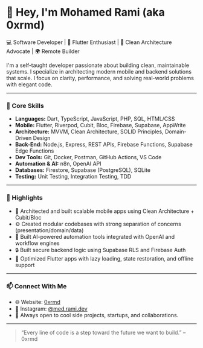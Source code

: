 # 👋 Hey, I'm Mohamed Rami (aka 0xrmd)

💻 Software Developer | 📱 Flutter Enthusiast | 🧠 Clean Architecture Advocate | 🌍 Remote Builder

I'm a self-taught developer passionate about building clean, maintainable systems. I specialize in architecting modern mobile and backend solutions that scale. I focus on clarity, performance, and solving real-world problems with elegant code.

---

### 🧠 Core Skills

- **Languages:** Dart, TypeScript, JavaScript, PHP, SQL, HTML/CSS
- **Mobile:** Flutter, Riverpod, Cubit, Bloc, Firebase, Supabase, AppWrite
- **Architecture:** MVVM, Clean Architecture, SOLID Principles, Domain-Driven Design
- **Back-End:** Node.js, Express, REST APIs, Firebase Functions, Supabase Edge Functions
- **Dev Tools:** Git, Docker, Postman, GitHub Actions, VS Code
- **Automation & AI:** n8n, OpenAI API
- **Databases:** Firestore, Supabase (PostgreSQL), SQLite
- **Testing:** Unit Testing, Integration Testing, TDD

---

### 🚀 Highlights

- 🔧 Architected and built scalable mobile apps using Clean Architecture + Cubit/Bloc
- ⚙️ Created modular codebases with strong separation of concerns (presentation/domain/data)
- 🧠 Built AI-powered automation tools integrated with OpenAI and workflow engines
- 🔒 Built secure backend logic using Supabase RLS and Firebase Auth
- 🚀 Optimized Flutter apps with lazy loading, state restoration, and offline support

---

### 📫 Connect With Me

- 🌐 Website: [0xrmd](https://0xrmd.co)
- 💬 Instagram: [@med.rami.dev](https://instagram.com/med.rami.dev)
- 📨 Always open to cool side projects, startups, and collaborations.

---

> “Every line of code is a step toward the future we want to build.” – 0xrmd
